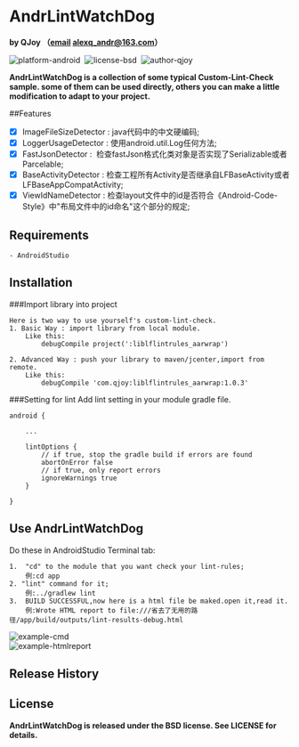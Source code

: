 AndrLintWatchDog
=================
**by QJoy （[email](alexq_andr@163.com) alexq_andr@163.com）**

![platform-android](https://img.shields.io/badge/platform-android-green.svg)&nbsp;
![license-bsd](https://img.shields.io/badge/license-BSD-red.svg)&nbsp;
![author-qjoy](https://img.shields.io/badge/author-QJoy-orange.svg)&nbsp;

**AndrLintWatchDog is a collection of some typical Custom-Lint-Check sample. some of them can be used directly, others you can make a little modification to adapt to your project.**

##Features
- [x] 	ImageFileSizeDetector&nbsp;:&nbsp;java代码中的中文硬编码;
- [x]	LoggerUsageDetector&nbsp;:&nbsp;使用android.util.Log任何方法;
- [x]	FastJsonDetector&nbsp;:	&nbsp;检查fastJson格式化类对象是否实现了Serializable或者Parcelable;
- [x]	BaseActivityDetector&nbsp;:&nbsp;检查工程所有Activity是否继承自LFBaseActivity或者LFBaseAppCompatActivity;
- [x]	ViewIdNameDetector&nbsp;:&nbsp;检查layout文件中的id是否符合《Android-Code-Style》中"布局文件中的id命名"这个部分的规定;

## Requirements
    - AndroidStudio

## Installation
###Import library into project

	Here is two way to use yourself's custom-lint-check.
	1. Basic Way : import library from local module.
		Like this:
			debugCompile project(':liblflintrules_aarwrap')
			
	2. Advanced Way : push your library to maven/jcenter,import from remote.
		Like this:
			debugCompile 'com.qjoy:liblflintrules_aarwrap:1.0.3'
###Setting for lint
Add lint setting in your module gradle file. 

```
android {
    
    ...

    lintOptions {
        // if true, stop the gradle build if errors are found
        abortOnError false
        // if true, only report errors
        ignoreWarnings true
    }

}
```			
		
## Use AndrLintWatchDog
Do these in AndroidStudio Terminal tab:

	1.	"cd" to the module that you want check your lint-rules;
		例:cd app
	2. "lint" command for it;
		例:../gradlew lint
	3.	BUILD SUCCESSFUL,now here is a html file be maked.open it,read it.
		例:Wrote HTML report to file:///省去了无用的路径/app/build/outputs/lint-results-debug.html

![example-cmd](http://7xox5k.com1.z0.glb.clouddn.com/AndrLintWatchDog_cmd.gif)	
![example-htmlreport](http://7xox5k.com1.z0.glb.clouddn.com/AndrLintWatchDog-htmlreport.png)
			
			
## Release History

## License
 **AndrLintWatchDog is released under the BSD license. See LICENSE for details.**